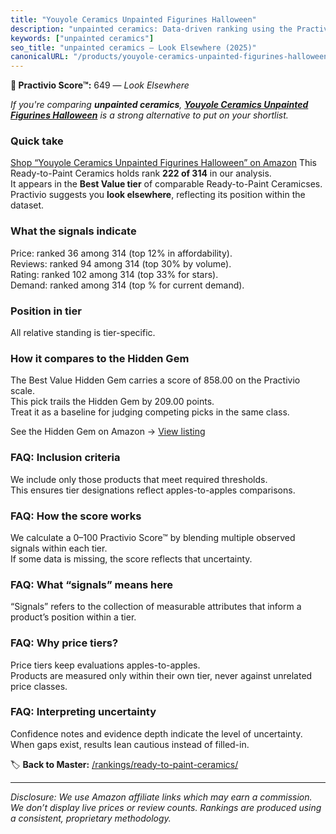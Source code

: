 ```yaml
---
title: "Youyole Ceramics Unpainted Figurines Halloween"
description: "unpainted ceramics: Data-driven ranking using the Practivio Score™. Positioned by quality, value, demand, findability, momentum."
keywords: ["unpainted ceramics"]
seo_title: "unpainted ceramics — Look Elsewhere (2025)"
canonicalURL: "/products/youyole-ceramics-unpainted-figurines-halloween-B0D2W2GFW1/"
---
```


**🚫 Practivio Score™:** 649 — _Look Elsewhere_


*If you're comparing **unpainted ceramics**, **[Youyole Ceramics Unpainted Figurines Halloween](https://www.amazon.com/dp/B0D2W2GFW1?tag=practivio-20)** is a strong alternative to put on your shortlist.*
### Quick take
[Shop “Youyole Ceramics Unpainted Figurines Halloween” on Amazon](https://www.amazon.com/dp/B0D2W2GFW1?tag=practivio-20)
This Ready-to-Paint Ceramics holds rank **222 of 314** in our analysis.  
It appears in the **Best Value tier** of comparable Ready-to-Paint Ceramicses.  
Practivio suggests you **look elsewhere**, reflecting its position within the dataset.

### What the signals indicate
Price: ranked 36 among 314 (top 12% in affordability).  
Reviews: ranked 94 among 314 (top 30% by volume).  
Rating: ranked 102 among 314 (top 33% for stars).  
Demand: ranked  among 314 (top % for current demand).

### Position in tier
All relative standing is tier-specific.

### How it compares to the Hidden Gem
The Best Value Hidden Gem carries a score of 858.00 on the Practivio scale.  
This pick trails the Hidden Gem by 209.00 points.  
Treat it as a baseline for judging competing picks in the same class.  

See the Hidden Gem on Amazon → [View listing](https://www.amazon.com/dp/B075L8LCTG?tag=practivio-20)

### FAQ: Inclusion criteria
We include only those products that meet required thresholds.  
This ensures tier designations reflect apples-to-apples comparisons.

### FAQ: How the score works
We calculate a 0–100 Practivio Score™ by blending multiple observed signals within each tier.  
If some data is missing, the score reflects that uncertainty.

### FAQ: What “signals” means here
“Signals” refers to the collection of measurable attributes that inform a product’s position within a tier.

### FAQ: Why price tiers?
Price tiers keep evaluations apples-to-apples.  
Products are measured only within their own tier, never against unrelated price classes.

### FAQ: Interpreting uncertainty
Confidence notes and evidence depth indicate the level of uncertainty.  
When gaps exist, results lean cautious instead of filled-in.


🏷️ **Back to Master:** [/rankings/ready-to-paint-ceramics/](/rankings/ready-to-paint-ceramics/)

---
_Disclosure: We use Amazon affiliate links which may earn a commission. We don’t display live prices or review counts. Rankings are produced using a consistent, proprietary methodology._
